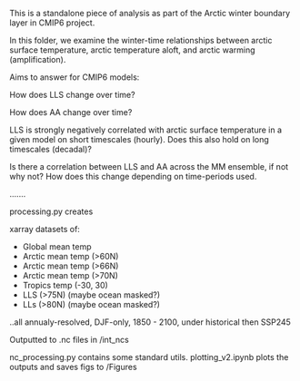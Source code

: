 This is a standalone piece of analysis as part of the Arctic winter boundary layer in CMIP6 project. 

In this folder, we examine the winter-time relationships between arctic surface temperature, arctic temperature aloft, and arctic warming (amplification). 


Aims to answer for CMIP6 models: 

How does LLS change over time? 

How does AA change over time? 

LLS is strongly negatively correlated with arctic surface temperature in a given model on short timescales (hourly). Does this also hold on long timescales (decadal)?

Is there a correlation between LLS and AA across the MM ensemble, if not why not? How does this change depending on time-periods used. 

.......


processing.py creates

xarray datasets of:
* Global mean temp
* Arctic mean temp (>60N)
* Arctic mean temp (>66N)
* Arctic mean temp (>70N)
* Tropics temp (-30, 30)
* LLS (>75N) (maybe ocean masked?)
* LLs (>80N) (maybe ocean masked?)

..all annualy-resolved, DJF-only, 1850 - 2100, under historical then SSP245

Outputted to .nc files in /int_ncs  

nc_processing.py contains some standard utils. 
plotting_v2.ipynb plots the outputs and saves figs to /Figures


